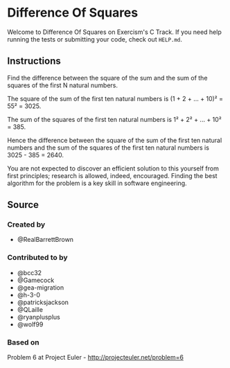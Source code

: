 # Difference Of Squares

Welcome to Difference Of Squares on Exercism's C Track.
If you need help running the tests or submitting your code, check out `HELP.md`.

## Instructions

Find the difference between the square of the sum and the sum of the squares of the first N natural numbers.

The square of the sum of the first ten natural numbers is
(1 + 2 + ... + 10)² = 55² = 3025.

The sum of the squares of the first ten natural numbers is
1² + 2² + ... + 10² = 385.

Hence the difference between the square of the sum of the first
ten natural numbers and the sum of the squares of the first ten
natural numbers is 3025 - 385 = 2640.

You are not expected to discover an efficient solution to this yourself from
first principles; research is allowed, indeed, encouraged. Finding the best
algorithm for the problem is a key skill in software engineering.

## Source

### Created by

- @RealBarrettBrown

### Contributed to by

- @bcc32
- @Gamecock
- @gea-migration
- @h-3-0
- @patricksjackson
- @QLaille
- @ryanplusplus
- @wolf99

### Based on

Problem 6 at Project Euler - http://projecteuler.net/problem=6